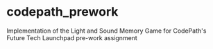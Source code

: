 # codepath_prework
Implementation of the Light and Sound Memory Game for CodePath's Future Tech Launchpad pre-work assignment 
